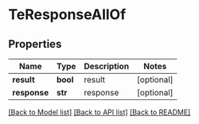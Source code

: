 # TeResponseAllOf

## Properties
Name | Type | Description | Notes
------------ | ------------- | ------------- | -------------
**result** | **bool** | result | [optional] 
**response** | **str** | response | [optional] 

[[Back to Model list]](../README.md#documentation-for-models) [[Back to API list]](../README.md#documentation-for-api-endpoints) [[Back to README]](../README.md)


